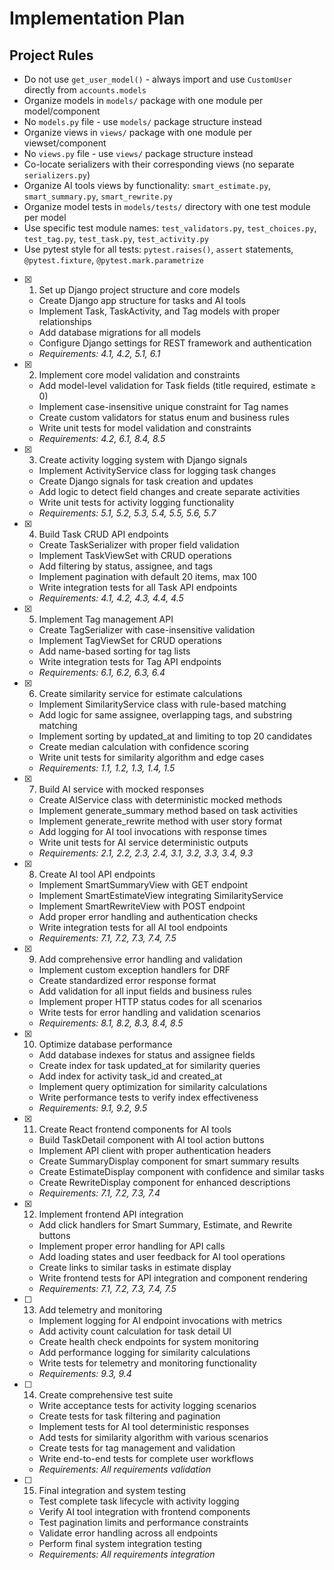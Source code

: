 # Implementation Plan

## Project Rules
- Do not use `get_user_model()` - always import and use `CustomUser` directly from `accounts.models`
- Organize models in `models/` package with one module per model/component
- No `models.py` file - use `models/` package structure instead
- Organize views in `views/` package with one module per viewset/component
- No `views.py` file - use `views/` package structure instead
- Co-locate serializers with their corresponding views (no separate `serializers.py`)
- Organize AI tools views by functionality: `smart_estimate.py`, `smart_summary.py`, `smart_rewrite.py`
- Organize model tests in `models/tests/` directory with one test module per model
- Use specific test module names: `test_validators.py`, `test_choices.py`, `test_tag.py`, `test_task.py`, `test_activity.py`
- Use pytest style for all tests: `pytest.raises()`, `assert` statements, `@pytest.fixture`, `@pytest.mark.parametrize`

- [x] 1. Set up Django project structure and core models
  - Create Django app structure for tasks and AI tools
  - Implement Task, TaskActivity, and Tag models with proper relationships
  - Add database migrations for all models
  - Configure Django settings for REST framework and authentication
  - _Requirements: 4.1, 4.2, 5.1, 6.1_

- [x] 2. Implement core model validation and constraints
  - Add model-level validation for Task fields (title required, estimate ≥ 0)
  - Implement case-insensitive unique constraint for Tag names
  - Create custom validators for status enum and business rules
  - Write unit tests for model validation and constraints
  - _Requirements: 4.2, 6.1, 8.4, 8.5_

- [x] 3. Create activity logging system with Django signals
  - Implement ActivityService class for logging task changes
  - Create Django signals for task creation and updates
  - Add logic to detect field changes and create separate activities
  - Write unit tests for activity logging functionality
  - _Requirements: 5.1, 5.2, 5.3, 5.4, 5.5, 5.6, 5.7_

- [x] 4. Build Task CRUD API endpoints
  - Create TaskSerializer with proper field validation
  - Implement TaskViewSet with CRUD operations
  - Add filtering by status, assignee, and tags
  - Implement pagination with default 20 items, max 100
  - Write integration tests for all Task API endpoints
  - _Requirements: 4.1, 4.2, 4.3, 4.4, 4.5_

- [x] 5. Implement Tag management API
  - Create TagSerializer with case-insensitive validation
  - Implement TagViewSet for CRUD operations
  - Add name-based sorting for tag lists
  - Write integration tests for Tag API endpoints
  - _Requirements: 6.1, 6.2, 6.3, 6.4_

- [x] 6. Create similarity service for estimate calculations
  - Implement SimilarityService class with rule-based matching
  - Add logic for same assignee, overlapping tags, and substring matching
  - Implement sorting by updated_at and limiting to top 20 candidates
  - Create median calculation with confidence scoring
  - Write unit tests for similarity algorithm and edge cases
  - _Requirements: 1.1, 1.2, 1.3, 1.4, 1.5_

- [x] 7. Build AI service with mocked responses
  - Create AIService class with deterministic mocked methods
  - Implement generate_summary method based on task activities
  - Implement generate_rewrite method with user story format
  - Add logging for AI tool invocations with response times
  - Write unit tests for AI service deterministic outputs
  - _Requirements: 2.1, 2.2, 2.3, 2.4, 3.1, 3.2, 3.3, 3.4, 9.3_

- [x] 8. Create AI tool API endpoints
  - Implement SmartSummaryView with GET endpoint
  - Implement SmartEstimateView integrating SimilarityService
  - Implement SmartRewriteView with POST endpoint
  - Add proper error handling and authentication checks
  - Write integration tests for all AI tool endpoints
  - _Requirements: 7.1, 7.2, 7.3, 7.4, 7.5_

- [x] 9. Add comprehensive error handling and validation
  - Implement custom exception handlers for DRF
  - Create standardized error response format
  - Add validation for all input fields and business rules
  - Implement proper HTTP status codes for all scenarios
  - Write tests for error handling and validation scenarios
  - _Requirements: 8.1, 8.2, 8.3, 8.4, 8.5_

- [x] 10. Optimize database performance
  - Add database indexes for status and assignee fields
  - Create index for task updated_at for similarity queries
  - Add index for activity task_id and created_at
  - Implement query optimization for similarity calculations
  - Write performance tests to verify index effectiveness
  - _Requirements: 9.1, 9.2, 9.5_

- [x] 11. Create React frontend components for AI tools
  - Build TaskDetail component with AI tool action buttons
  - Implement API client with proper authentication headers
  - Create SummaryDisplay component for smart summary results
  - Create EstimateDisplay component with confidence and similar tasks
  - Create RewriteDisplay component for enhanced descriptions
  - _Requirements: 7.1, 7.2, 7.3, 7.4_

- [x] 12. Implement frontend API integration
  - Add click handlers for Smart Summary, Estimate, and Rewrite buttons
  - Implement proper error handling for API calls
  - Add loading states and user feedback for AI tool operations
  - Create links to similar tasks in estimate display
  - Write frontend tests for API integration and component rendering
  - _Requirements: 7.1, 7.2, 7.3, 7.4, 7.5_

- [ ] 13. Add telemetry and monitoring
  - Implement logging for AI endpoint invocations with metrics
  - Add activity count calculation for task detail UI
  - Create health check endpoints for system monitoring
  - Add performance logging for similarity calculations
  - Write tests for telemetry and monitoring functionality
  - _Requirements: 9.3, 9.4_

- [ ] 14. Create comprehensive test suite
  - Write acceptance tests for activity logging scenarios
  - Create tests for task filtering and pagination
  - Implement tests for AI tool deterministic responses
  - Add tests for similarity algorithm with various scenarios
  - Create tests for tag management and validation
  - Write end-to-end tests for complete user workflows
  - _Requirements: All requirements validation_

- [ ] 15. Final integration and system testing
  - Test complete task lifecycle with activity logging
  - Verify AI tool integration with frontend components
  - Test pagination limits and performance constraints
  - Validate error handling across all endpoints
  - Perform final system integration testing
  - _Requirements: All requirements integration_